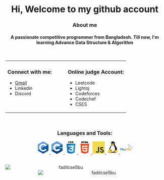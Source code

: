 <html>
<body>
<h1 align="center">Hi, Welcome to my github account</h1>

<h3 align="center">About me</h3>
<h4 align="center">A passionate competitive programmer from Bangladesh. Till now, I'm learning Advance Data Structure & Algorithm</h4><br>

<table align="center" width="960px">
<tr>
<td valign="top" width="50%">
<div>
  <h3>Connect with me:</h3>
  <ul>
    <li><a href="fadil.cse5.bu@gmail.com">Gmail</a></li>
    <li>Linkedin</li>
    <li>Discord</li>
  </ul>
 </div>
</td>
<td valign="top" width="50%">
<div>
  <h3>Online judge Account:</h3>
  <ul>
    <li>Leetcode</li>
    <li>Lightoj</li>
    <li>Codeforces</li>
    <li>Codechef</li>
    <li>CSES</li>
  </ul>
  </div>
</td>
</tbody>
</tr></table><br>


<div align="center">
<h3>Languages and Tools:</h3>
<p> <a href="https://www.cprogramming.com/" target="_blank" rel="noreferrer"> <img src="https://raw.githubusercontent.com/devicons/devicon/master/icons/c/c-original.svg" alt="c" width="40" height="40"/> </a> <a href="https://www.w3schools.com/cpp/" target="_blank" rel="noreferrer"> <img src="https://raw.githubusercontent.com/devicons/devicon/master/icons/cplusplus/cplusplus-original.svg" alt="cplusplus" width="40" height="40"/> </a> <a href="https://www.w3schools.com/css/" target="_blank" rel="noreferrer"> <img src="https://raw.githubusercontent.com/devicons/devicon/master/icons/css3/css3-original-wordmark.svg" alt="css3" width="40" height="40"/> </a> <a href="https://www.w3.org/html/" target="_blank" rel="noreferrer"> <img src="https://raw.githubusercontent.com/devicons/devicon/master/icons/html5/html5-original-wordmark.svg" alt="html5" width="40" height="40"/> </a> <a href="https://developer.mozilla.org/en-US/docs/Web/JavaScript" target="_blank" rel="noreferrer"> <img src="https://raw.githubusercontent.com/devicons/devicon/master/icons/javascript/javascript-original.svg" alt="javascript" width="40" height="40"/> </a> <a href="https://www.linux.org/" target="_blank" rel="noreferrer"> <img src="https://raw.githubusercontent.com/devicons/devicon/master/icons/linux/linux-original.svg" alt="linux" width="40" height="40"/> </a> <a href="https://www.mysql.com/" target="_blank" rel="noreferrer"> <img src="https://raw.githubusercontent.com/devicons/devicon/master/icons/mysql/mysql-original-wordmark.svg" alt="mysql" width="40" height="40"/> </a> </p>
</div><br>

<div align="center">
  <img align="left" width = "400px" src="https://github-readme-stats.vercel.app/api/top-langs?username=fadilcse5bu&show_icons=true&locale=en&layout=compact"     alt="fadilcse5bu" /> 
  <img align="right" width = "400px" src="https://github-readme-stats.vercel.app/api?username=fadilcse5bu&show_icons=true&locale=en" alt="fadilcse5bu" />
</div>
</body>
</html>

